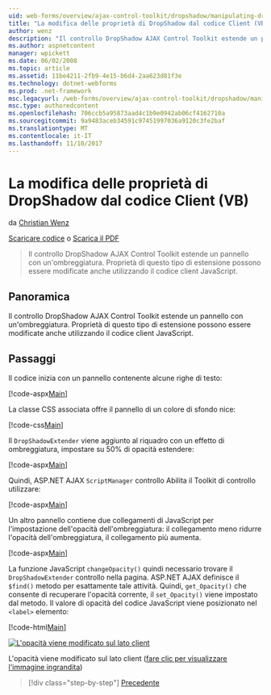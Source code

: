 ```yaml
---
uid: web-forms/overview/ajax-control-toolkit/dropshadow/manipulating-dropshadow-properties-from-client-code-vb
title: "La modifica delle proprietà di DropShadow dal codice Client (VB) | Documenti Microsoft"
author: wenz
description: "Il controllo DropShadow AJAX Control Toolkit estende un pannello con un'ombreggiatura. Proprietà di questa estensione può essere modificata utilizzando client JavaScrip..."
ms.author: aspnetcontent
manager: wpickett
ms.date: 06/02/2008
ms.topic: article
ms.assetid: 11be4211-2fb9-4e15-b6d4-2aa623d81f3e
ms.technology: dotnet-webforms
ms.prod: .net-framework
msc.legacyurl: /web-forms/overview/ajax-control-toolkit/dropshadow/manipulating-dropshadow-properties-from-client-code-vb
msc.type: authoredcontent
ms.openlocfilehash: 706ccb5a95873aad4c1b9e0942ab06cf4162710a
ms.sourcegitcommit: 9a9483aceb34591c97451997036a9120c3fe2baf
ms.translationtype: MT
ms.contentlocale: it-IT
ms.lasthandoff: 11/10/2017
---
```

<a name="manipulating-dropshadow-properties-from-client-code-vb"></a>La modifica delle proprietà di DropShadow dal codice Client (VB)
====================
da [Christian Wenz](https://github.com/wenz)

[Scaricare codice](http://download.microsoft.com/download/5/1/6/51652a81-500b-4f6b-88d3-617103e7941e/DropShadow2.vb.zip) o [Scarica il PDF](http://download.microsoft.com/download/b/6/a/b6ae89ee-df69-4c87-9bfb-ad1eb2b23373/dropshadow2VB.pdf)

> Il controllo DropShadow AJAX Control Toolkit estende un pannello con un'ombreggiatura. Proprietà di questo tipo di estensione possono essere modificate anche utilizzando il codice client JavaScript.


## <a name="overview"></a>Panoramica

Il controllo DropShadow AJAX Control Toolkit estende un pannello con un'ombreggiatura. Proprietà di questo tipo di estensione possono essere modificate anche utilizzando il codice client JavaScript.

## <a name="steps"></a>Passaggi

Il codice inizia con un pannello contenente alcune righe di testo:

[!code-aspx[Main](manipulating-dropshadow-properties-from-client-code-vb/samples/sample1.aspx)]

La classe CSS associata offre il pannello di un colore di sfondo nice:

[!code-css[Main](manipulating-dropshadow-properties-from-client-code-vb/samples/sample2.css)]

Il `DropShadowExtender` viene aggiunto al riquadro con un effetto di ombreggiatura, impostare su 50% di opacità estendere:

[!code-aspx[Main](manipulating-dropshadow-properties-from-client-code-vb/samples/sample3.aspx)]

Quindi, ASP.NET AJAX `ScriptManager` controllo Abilita il Toolkit di controllo utilizzare:

[!code-aspx[Main](manipulating-dropshadow-properties-from-client-code-vb/samples/sample4.aspx)]

Un altro pannello contiene due collegamenti di JavaScript per l'impostazione dell'opacità dell'ombreggiatura: il collegamento meno ridurre l'opacità dell'ombreggiatura, il collegamento più aumenta.

[!code-aspx[Main](manipulating-dropshadow-properties-from-client-code-vb/samples/sample5.aspx)]

La funzione JavaScript `changeOpacity()` quindi necessario trovare il `DropShadowExtender` controllo nella pagina. ASP.NET AJAX definisce il `$find()` metodo per esattamente tale attività. Quindi, `get_Opacity()` che consente di recuperare l'opacità corrente, il `set_Opacity()` viene impostato dal metodo. Il valore di opacità del codice JavaScript viene posizionato nel `<label>` elemento:

[!code-html[Main](manipulating-dropshadow-properties-from-client-code-vb/samples/sample6.html)]


[![L'opacità viene modificato sul lato client](manipulating-dropshadow-properties-from-client-code-vb/_static/image2.png)](manipulating-dropshadow-properties-from-client-code-vb/_static/image1.png)

L'opacità viene modificato sul lato client ([fare clic per visualizzare l'immagine ingrandita](manipulating-dropshadow-properties-from-client-code-vb/_static/image3.png))

>[!div class="step-by-step"]
[Precedente](adjusting-the-z-index-of-a-dropshadow-vb.md)
